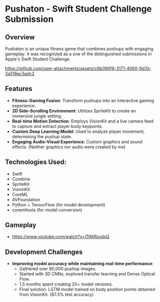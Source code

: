# Pushaton - Swift Student Challenge Submission

## Overview
Pushaton is an unique fitness game that combines pushups with engaging gameplay. It was recognized as a one of the distinguished submissions in Apple's Swift Student Challenge.

https://github.com/user-attachments/assets/c6b090f8-3171-4060-9d7d-3a518ec3adc2

## Features
- **Fitness-Gaming Fusion**: Transform pushups into an interactive gaming experience.
- **2D Side-Scrolling Environment**: Utilizes SpriteKit to create an immersive jungle setting.
- **Real-time Motion Detection**: Employs VisionKit and a live camera feed to capture and extract player body keypoints.
- **Custom Deep Learning Model**: Used to analyze player movement, determining the pushup state.
- **Engaging Audio-Visual Experience**: Custom graphics and sound effects. (Neither graphics nor audio were created by me)

## Technologies Used:
- Swift
- Combine
- SpriteKit
- VisionKit
- CoreML
- AVFoundation
- Python + TensorFlow (for model development)
- coremltools (for model conversion)
    
## Gameplay
- https://www.youtube.com/watch?v=ITtNIRsvdsQ

## Development Challenges 
- **Improving model accuracy while maintaining real-time performance**:
  - Gathered over 80,000 pushup images.
  - Started with 3D CNNs, explored transfer learning and Dense Optical Flow.
  - 1.5 months spent creating 20+ model versions.
  - Final solution: LSTM model trained on body position points obtained from VisionKit. (87.3% test accuracy)
